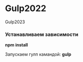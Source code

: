 # Gulp2022
Gulp2023
<h3>Устанавливаем зависимости</h3>
<b>npm install</b>
<p>Запускаем гулп камандой: <b>gulp</b></p>
